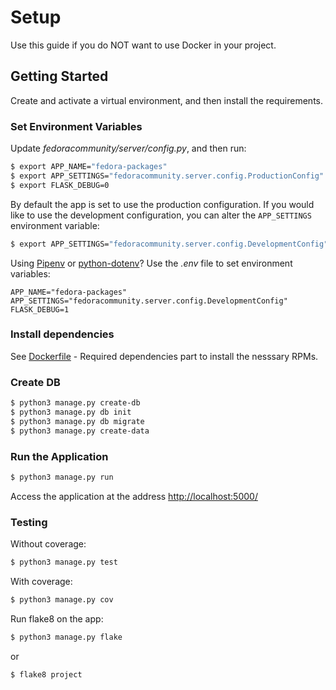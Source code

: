 # Setup

Use this guide if you do NOT want to use Docker in your project.

## Getting Started

Create and activate a virtual environment, and then install the requirements.

### Set Environment Variables

Update *fedoracommunity/server/config.py*, and then run:

```sh
$ export APP_NAME="fedora-packages"
$ export APP_SETTINGS="fedoracommunity.server.config.ProductionConfig"
$ export FLASK_DEBUG=0
```
By default the app is set to use the production configuration. If you would like to use the development configuration, you can alter the `APP_SETTINGS` environment variable:

```sh
$ export APP_SETTINGS="fedoracommunity.server.config.DevelopmentConfig"
```

Using [Pipenv](https://docs.pipenv.org/) or [python-dotenv](https://github.com/theskumar/python-dotenv)? Use the *.env* file to set environment variables:

```
APP_NAME="fedora-packages"
APP_SETTINGS="fedoracommunity.server.config.DevelopmentConfig"
FLASK_DEBUG=1
```

### Install dependencies

See [Dockerfile](./Dockerfile) - Required dependencies part to install the nesssary RPMs.

### Create DB

```sh
$ python3 manage.py create-db
$ python3 manage.py db init
$ python3 manage.py db migrate
$ python3 manage.py create-data
```

### Run the Application


```sh
$ python3 manage.py run
```

Access the application at the address [http://localhost:5000/](http://localhost:5000/)

### Testing

Without coverage:

```sh
$ python3 manage.py test
```

With coverage:

```sh
$ python3 manage.py cov
```

Run flake8 on the app:

```sh
$ python3 manage.py flake
```

or

```sh
$ flake8 project
```
